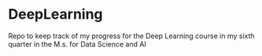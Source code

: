 # DeepLearning
Repo to keep track of my progress for the Deep Learning course in my sixth quarter in the M.s. for Data Science and AI
